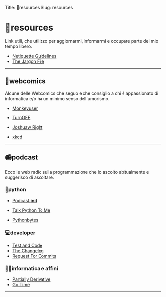 Title: 🔗resources
Slug: resources

# 🔗resources
Link utili, che utilizzo per aggiornarmi, informarmi e occupare parte del mio tempo libero.

+ [Netiquette Guidelines](https://tools.ietf.org/html/rfc1855)
+ [The Jargon File](http://www.catb.org/jargon/)

---

## 💭webcomics

Alcune delle Webcomics che seguo e che consiglio a chi è appassionato di informatica e/o ha un minimo senso dell'umorismo.

+ [Monkeyuser](http://www.monkeyuser.com/)

+ [TurnOFF](http://turnoff.us/)

+ [Joshuaw Right](http://www.joshuawright.net/)

+ [xkcd](https://xkcd.com/)

---

## 📻podcast

Ecco le web radio sulla programmazione che io ascolto abitualmente e suggerisco di ascoltare.

### 🐍python

+ [Podcast.__init__](https://www.podcastinit.com)

+ [Talk Python To Me](https://talkpython.fm)

+ [Pythonbytes](https://pythonbytes.fm)

### 💻developer

* [Test and Code](http://pythontesting.net)
* [The Changelog](https://changelog.com)
* [Request For Commits](https://changelog.com/rfc)

### 👨‍💻informatica e affini

* [Partially Derivative](http://partiallyderivative.com/)
* [Go Time](https://changelog.com/gotime)

---
